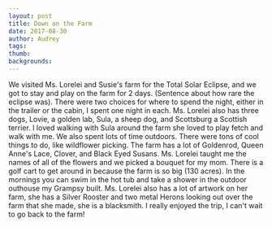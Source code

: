 ```yaml
---
layout: post
title: Down on the Farm
date: 2017-08-30
author: Audrey
tags: 
thumb: 
backgrounds:
---
```

We visited Ms. Lorelei and Susie's farm for the Total Solar Eclipse, and we got to stay and play on the farm for 2 days. (Sentence about how rare the eclipse was). There were two choices for where to spend the night, either in the trailer or the cabin, I spent one night in each. Ms. Lorelei also has three dogs,  Lovie, a golden lab, Sula, a sheep dog, and Scottsburg a Scottish terrier. I loved walking with Sula around the farm she loved to play fetch and walk with me.
   We also spent lots of time outdoors. There were tons of cool things to do, like wildflower picking. The farm has a lot of Goldenrod, Queen Anne's Lace, Clover, and Black Eyed Susans. Ms. Lorelei taught me the names of all of the flowers and we picked a bouquet for my mom.  There is a golf cart to get around in because the farm is so big (130 acres). In the mornings you can swim in the hot tub and take a shower in the outdoor outhouse my Grampsy built. Ms. Lorelei also has a lot of artwork on her farm, she has a Silver Rooster and two metal Herons looking out over the farm that she made, she is a blacksmith. I really enjoyed the trip, I can't wait to go back to the farm!
